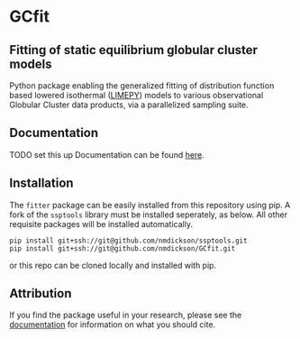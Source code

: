 # GCfit

## Fitting of static equilibrium globular cluster models

Python package enabling the generalized fitting of distribution function based
lowered isothermal ([LIMEPY](https://github.com/mgieles/limepy)) models to various observational Globular
Cluster data products, via a parallelized sampling suite.

## Documentation
TODO set this up
Documentation can be found [here](https://GCfit.readthedocs.io).

## Installation

The `fitter` package can be easily installed from this repository using pip.
A fork of the `ssptools` library must be installed seperately, as below. All
other requisite packages will be installed automatically.

```
pip install git+ssh://git@github.com/nmdickson/ssptools.git
pip install git+ssh://git@github.com/nmdickson/GCfit.git
```

or this repo can be cloned locally and installed with pip.

## Attribution

If you find the package useful in your research, please see the
[documentation](https://GCfit.readthedocs.io/en/latest/references.html) for information on what you should cite.
